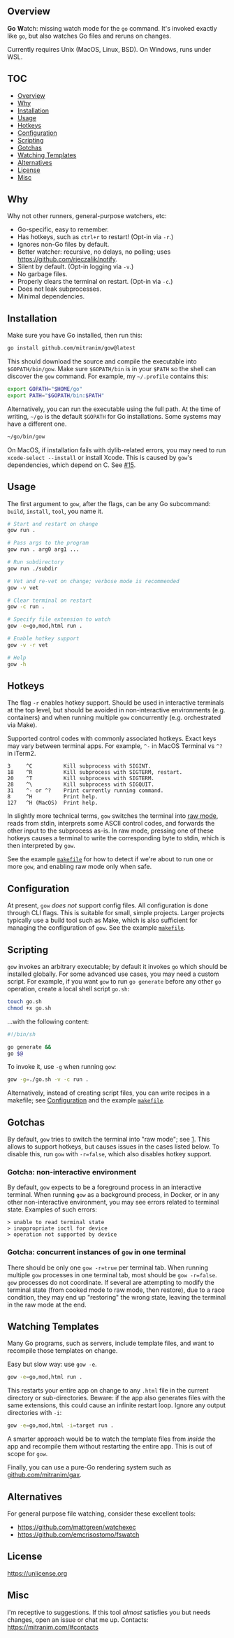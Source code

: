 ## Overview

**Go** **W**atch: missing watch mode for the `go` command. It's invoked exactly like `go`, but also watches Go files and reruns on changes.

Currently requires Unix (MacOS, Linux, BSD). On Windows, runs under WSL.

## TOC

* [Overview](#overview)
* [Why](#why)
* [Installation](#installation)
* [Usage](#usage)
* [Hotkeys](#hotkeys)
* [Configuration](#configuration)
* [Scripting](#scripting)
* [Gotchas](#gotchas)
* [Watching Templates](#watching-templates)
* [Alternatives](#alternatives)
* [License](#license)
* [Misc](#misc)

## Why

Why not other runners, general-purpose watchers, etc:

* Go-specific, easy to remember.
* Has hotkeys, such as `ctrl+r` to restart! (Opt-in via `-r`.)
* Ignores non-Go files by default.
* Better watcher: recursive, no delays, no polling; uses https://github.com/rjeczalik/notify.
* Silent by default. (Opt-in logging via `-v`.)
* No garbage files.
* Properly clears the terminal on restart. (Opt-in via `-c`.)
* Does not leak subprocesses.
* Minimal dependencies.

## Installation

Make sure you have Go installed, then run this:

```sh
go install github.com/mitranim/gow@latest
```

This should download the source and compile the executable into `$GOPATH/bin/gow`. Make sure `$GOPATH/bin` is in your `$PATH` so the shell can discover the `gow` command. For example, my `~/.profile` contains this:

```sh
export GOPATH="$HOME/go"
export PATH="$GOPATH/bin:$PATH"
```

Alternatively, you can run the executable using the full path. At the time of writing, `~/go` is the default `$GOPATH` for Go installations. Some systems may have a different one.

```sh
~/go/bin/gow
```

On MacOS, if installation fails with dylib-related errors, you may need to run `xcode-select --install` or install Xcode. This is caused by `gow`'s dependencies, which depend on C. See [#15](https://github.com/mitranim/gow/issues/15).

## Usage

The first argument to `gow`, after the flags, can be any Go subcommand: `build`, `install`, `tool`, you name it.

```sh
# Start and restart on change
gow run .

# Pass args to the program
gow run . arg0 arg1 ...

# Run subdirectory
gow run ./subdir

# Vet and re-vet on change; verbose mode is recommended
gow -v vet

# Clear terminal on restart
gow -c run .

# Specify file extension to watch
gow -e=go,mod,html run .

# Enable hotkey support
gow -v -r vet

# Help
gow -h
```

## Hotkeys

The flag `-r` enables hotkey support. Should be used in interactive terminals at the top level, but should be avoided in non-interactive environments (e.g. containers) and when running multiple `gow` concurrently (e.g. orchestrated via Make).

Supported control codes with commonly associated hotkeys. Exact keys may vary between terminal apps. For example, `^-` in MacOS Terminal vs `^?` in iTerm2.

```
3     ^C          Kill subprocess with SIGINT.
18    ^R          Kill subprocess with SIGTERM, restart.
20    ^T          Kill subprocess with SIGTERM.
28    ^\          Kill subprocess with SIGQUIT.
31    ^- or ^?    Print currently running command.
8     ^H          Print help.
127   ^H (MacOS)  Print help.
```

In slightly more technical terms, `gow` switches the terminal into [raw mode](https://en.wikibooks.org/wiki/Serial_Programming/termios), reads from stdin, interprets some ASCII control codes, and forwards the other input to the subprocess as-is. In raw mode, pressing one of these hotkeys causes a terminal to write the corresponding byte to stdin, which is then interpreted by `gow`.

See the example [`makefile`](makefile) for how to detect if we're about to run one or more `gow`, and enabling raw mode only when safe.

## Configuration

At present, `gow` _does not_ support config files. All configuration is done through CLI flags. This is suitable for small, simple projects. Larger projects typically use a build tool such as Make, which is also sufficient for managing the configuration of `gow`. See the example [`makefile`](makefile).

## Scripting

`gow` invokes an arbitrary executable; by default it invokes `go` which should be installed globally. For some advanced use cases, you may need a custom script. For example, if you want `gow` to run `go generate` before any other `go` operation, create a local shell script `go.sh`:

```sh
touch go.sh
chmod +x go.sh
```

...with the following content:

```sh
#!/bin/sh

go generate &&
go $@
```

To invoke it, use `-g` when running `gow`:

```sh
gow -g=./go.sh -v -c run .
```

Alternatively, instead of creating script files, you can write recipes in a makefile; see [Configuration](#configuration) and the example [`makefile`](makefile).

## Gotchas

By default, `gow` tries to switch the terminal into "raw mode"; see [1](https://en.wikibooks.org/wiki/Serial_Programming/termios). This allows to support hotkeys, but causes issues in the cases listed below. To disable this, run `gow` with `-r=false`, which also disables hotkey support.

### Gotcha: non-interactive environment

By default, `gow` expects to be a foreground process in an interactive terminal. When running `gow` as a background process, in Docker, or in any other non-interactive environment, you may see errors related to terminal state. Examples of such errors:

```
> unable to read terminal state
> inappropriate ioctl for device
> operation not supported by device
```

### Gotcha: concurrent instances of `gow` in one terminal

There should be only one `gow -r=true` per terminal tab. When running multiple `gow` processes in one terminal tab, most should be `gow -r=false`. `gow` processes do not coordinate. If several are attempting to modify the terminal state (from cooked mode to raw mode, then restore), due to a race condition, they may end up "restoring" the wrong state, leaving the terminal in the raw mode at the end.

## Watching Templates

Many Go programs, such as servers, include template files, and want to recompile those templates on change.

Easy but slow way: use `gow -e`.

```sh
gow -e=go,mod,html run .
```

This restarts your entire app on change to any `.html` file in the current directory or sub-directories. Beware: if the app also generates files with the same extensions, this could cause an infinite restart loop. Ignore any output directories with `-i`:

```sh
gow -e=go,mod,html -i=target run .
```

A smarter approach would be to watch the template files from _inside_ the app and recompile them without restarting the entire app. This is out of scope for `gow`.

Finally, you can use a pure-Go rendering system such as [github.com/mitranim/gax](https://github.com/mitranim/gax).

## Alternatives

For general purpose file watching, consider these excellent tools:

  * https://github.com/mattgreen/watchexec
  * https://github.com/emcrisostomo/fswatch

## License

https://unlicense.org

## Misc

I'm receptive to suggestions. If this tool _almost_ satisfies you but needs changes, open an issue or chat me up. Contacts: https://mitranim.com/#contacts
